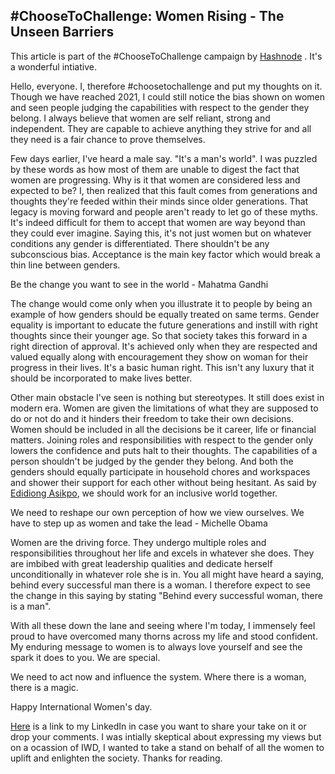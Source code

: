 ## #ChooseToChallenge: Women Rising - The Unseen Barriers

This article is part of the #ChooseToChallenge campaign by  [Hashnode](https://hashnode.com/) . It's a wonderful intiative.

Hello, everyone. I, therefore #choosetochallenge and put my thoughts on it. Though we have reached 2021, I could still notice the bias shown on women and seen people judging the capabilities with respect to the gender they belong. I always believe that women are self reliant, strong and independent. They are capable to achieve anything they strive for and all they need is a fair chance to prove themselves. 

Few days earlier, I've heard a male say. "It's a man's world". I was puzzled by these words as how most of them are unable to digest the fact that women are progressing.  Why is it that women are considered less and expected to be? I, then realized that this fault comes from generations and thoughts they're feeded within their minds since older generations. That legacy is moving forward and people aren't ready to let go of these myths. It's indeed difficult for them to accept that women are way beyond than they could ever imagine. Saying this, it's not just women but on whatever conditions any gender is differentiated. There shouldn't be any subconscious bias. Acceptance is the main key factor which would break a thin line between genders.  

Be the change you want to see in the world - Mahatma Gandhi

The change would come only when you illustrate it to people by being an example of how genders should be equally treated on same terms. Gender equality is important to educate the future generations and instill with right thoughts since their younger age. So that society takes this forward in a right direction of approval. It's achieved only when they are respected and valued equally along with encouragement they show on woman for their progress in their lives. It's a basic human right. This isn't any luxury that it should be incorporated to make lives better. 

Other main obstacle I've seen is nothing but stereotypes. It still does exist in modern era. Women are given the limitations of what they are supposed to do or not do and it hinders their freedom to take their own decisions. Women should be included in all the decisions be it career, life or financial matters. Joining roles and responsibilities with respect to the gender only lowers the confidence and puts halt to their thoughts. The capabilities of a person shouldn't be judged by the gender they belong. And both the genders should equally participate in household chores and workspaces and shower their support for each other without being hesitant. As said by  [Edidiong Asikpo](https://hashnode.com/@didicodes), we should work for an inclusive world together.

We need to reshape our own perception of how we view ourselves. We have to step up as women and take the lead - Michelle Obama

Women are the driving force. They undergo multiple roles and responsibilities throughout her life and excels in whatever she does. They are imbibed with great leadership qualities and dedicate herself unconditionally in whatever role she is in. You all might have heard a saying, behind every successful man there is a woman. I therefore expect to see the change in this saying by stating "Behind every successful woman, there is a man". 

With all these down the lane and seeing where I'm today, I immensely feel proud to have overcomed many thorns across my life and stood confident. My enduring message to women is to always love yourself and see the spark it does to you. We are special.

We need to act now and influence the system. Where there is a woman, there is a magic.

Happy International Women's day.

[Here](https://www.linkedin.com/in/prathima-kadari) is a link to my LinkedIn in case you want to share your take on it or drop your comments.  I was intially skeptical about expressing my views but on a ocassion of IWD, I wanted to take a stand on behalf of all the women to uplift and enlighten the society.
Thanks for reading. 